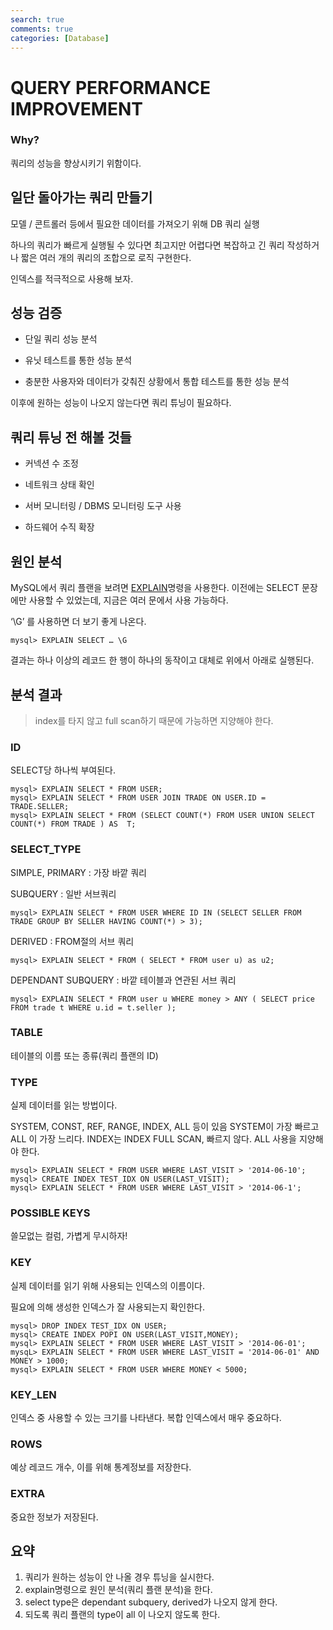 ```yaml
---
search: true
comments: true
categories: [Database]
---
```


# QUERY PERFORMANCE IMPROVEMENT

### Why?

쿼리의 성능을 향상시키기 위함이다.



## 일단 돌아가는 쿼리 만들기

모델 / 콘트롤러 등에서 필요한 데이터를 가져오기 위해 DB 쿼리 실행

하나의 쿼리가 빠르게 실행될 수 있다면 최고지만 어렵다면 복잡하고 긴 쿼리 작성하거나 짧은 여러 개의 쿼리의 조합으로 로직 구현한다.

인덱스를 적극적으로 사용해 보자.



## 성능 검증

* 단일 쿼리 성능 분석

* 유닛 테스트를 통한 성능 분석

* 충분한 사용자와 데이터가 갖춰진 상황에서 통합 테스트를 통한 성능 분석

이후에 원하는 성능이 나오지 않는다면 쿼리 튜닝이 필요하다.



## 쿼리 튜닝 전 해볼 것들

* 커넥션 수 조정

* 네트워크 상태 확인
* 서버 모니터링 / DBMS 모니터링 도구 사용
* 하드웨어 수직 확장



## 원인 분석

MySQL에서 쿼리 플랜을 보려면 [EXPLAIN](https://dev.mysql.com/doc/refman/5.7/en/usingexplain.html )명령을 사용한다.  이전에는 SELECT 문장에만 사용할 수 있었는데, 지금은 여러 문에서 사용 가능하다. 

‘\G’ 를 사용하면 더 보기 좋게 나온다. 

```mysql
mysql> EXPLAIN SELECT … \G 
```

결과는 하나 이상의 레코드 한 행이 하나의 동작이고 대체로 위에서 아래로 실행된다. 



## 분석 결과

> index를 타지 않고 full scan하기 때문에 가능하면 지양해야 한다.

### ID

SELECT당 하나씩 부여된다.

````mysql
mysql> EXPLAIN SELECT * FROM USER; 
mysql> EXPLAIN SELECT * FROM USER JOIN TRADE ON USER.ID = TRADE.SELLER; 
mysql> EXPLAIN SELECT * FROM (SELECT COUNT(*) FROM USER UNION SELECT COUNT(*) FROM TRADE ) AS  T;
````



### SELECT_TYPE 

SIMPLE, PRIMARY : 가장 바깥 쿼리 

SUBQUERY : 일반 서브쿼리 

```mysql
mysql> EXPLAIN SELECT * FROM USER WHERE ID IN (SELECT SELLER FROM TRADE GROUP BY SELLER HAVING COUNT(*) > 3); 
```

DERIVED : FROM절의 서브 쿼리

```mysql
mysql> EXPLAIN SELECT * FROM ( SELECT * FROM user u) as u2; 
```

DEPENDANT SUBQUERY : 바깥 테이블과 연관된 서브 쿼리

```mysql
mysql> EXPLAIN SELECT * FROM user u WHERE money > ANY ( SELECT price FROM trade t WHERE u.id = t.seller ); 
```



### TABLE 

테이블의 이름 또는 종류(쿼리 플랜의 ID)



### TYPE 

실제 데이터를 읽는 방법이다.

SYSTEM, CONST, REF, RANGE, INDEX, ALL 등이 있음 SYSTEM이 가장 빠르고 ALL 이 가장 느리다. INDEX는 INDEX FULL SCAN, 빠르지 않다. ALL 사용을 지양해야 한다.

```mysql
mysql> EXPLAIN SELECT * FROM USER WHERE LAST_VISIT > '2014-06-10'; 
mysql> CREATE INDEX TEST_IDX ON USER(LAST_VISIT); 
mysql> EXPLAIN SELECT * FROM USER WHERE LAST_VISIT > '2014-06-1'; 
```



### POSSIBLE KEYS 

쓸모없는 컬럼, 가볍게 무시하자! 



### KEY 

실제 데이터를 읽기 위해 사용되는 인덱스의 이름이다.

필요에 의해 생성한 인덱스가 잘 사용되는지 확인한다.

```mysql
mysql> DROP INDEX TEST_IDX ON USER; 
mysql> CREATE INDEX POPI ON USER(LAST_VISIT,MONEY); 
mysql> EXPLAIN SELECT * FROM USER WHERE LAST_VISIT > '2014-06-01'; 
mysqL> EXPLAIN SELECT * FROM USER WHERE LAST_VISIT = '2014-06-01' AND MONEY > 1000; 
mysql> EXPLAIN SELECT * FROM USER WHERE MONEY < 5000; 
```



### KEY_LEN 

인덱스 중 사용할 수 있는 크기를 나타낸다. 복합 인덱스에서 매우 중요하다. 



### ROWS 

예상 레코드 개수, 이를 위해 통계정보를 저장한다.



### EXTRA

중요한 정보가 저장된다.



## 요약

1. 쿼리가 원하는 성능이 안 나올 경우 튜닝을 실시한다.
2. explain명령으로 원인 분석(쿼리 플랜 분석)을 한다.
3. select type은 dependant subquery, derived가 나오지 않게 한다.
4. 되도록 쿼리 플랜의 type이 all 이 나오지 않도록 한다.

